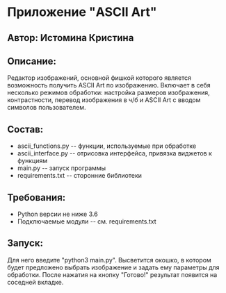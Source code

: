 # Приложение "ASCII Art"

## Автор: Истомина Кристина

## Описание:

Редактор изображений, основной фишкой которого является возможность получить ASCII Art по изображению. Включает в себя несколько режимов обработки: настройка размеров изображения, контрастности, перевод изображения в ч/б и ASCII Art с вводом символов пользователем.

## Состав:

- ascii_functions.py -- функции, используемые при обработке
- ascii_interface.py -- отрисовка интерфейса, привязка виджетов к функциям
- main.py -- запуск программы
- requirements.txt -- сторонние библиотеки

## Требования:

- Python версии не ниже 3.6
- Подключаемые модули -- см. requirements.txt

## Запуск:

Для него введите "python3 main.py". Высветится окошко, в котором будет предложено выбрать изображение и задать ему параметры для обработки. После нажатия на кнопку "Готово!" результат появится на соседней вкладке.

